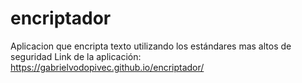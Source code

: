# encriptador
Aplicacion que encripta texto utilizando los estándares mas altos de seguridad
Link de la aplicación: https://gabrielvodopivec.github.io/encriptador/
